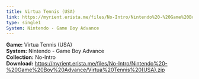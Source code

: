 ```yaml
---
title: Virtua Tennis (USA)
link: https://myrient.erista.me/files/No-Intro/Nintendo%20-%20Game%20Boy%20Advance/Virtua%20Tennis%20(USA).zip
type: single1
System: Nintendo - Game Boy Advance
---
```

<b>Game:</b> Virtua Tennis (USA)<br>
<b>System:</b> Nintendo - Game Boy Advance<br>
<b>Collection:</b> No-Intro<br>
<b>Download:</b> https://myrient.erista.me/files/No-Intro/Nintendo%20-%20Game%20Boy%20Advance/Virtua%20Tennis%20(USA).zip